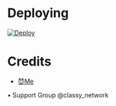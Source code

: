 # Deploying
[![Deploy](https://www.herokucdn.com/deploy/button.svg)](https://heroku.com/deploy)


# Credits
- [😈Me](https://t.me/classy_networm)

• Support Group @classy_network
